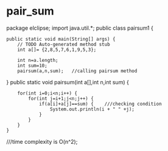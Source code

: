 # pair_sum
package elclipse;
import java.util.*;
public class pairsum1 {

	public static void main(String[] args) {
		// TODO Auto-generated method stub
		int a[]= {2,8,5,7,6,1,9,5,3};

		int n=a.length;
		int sum=10;
		pairsum(a,n,sum);   //calling pairsum method
		
	
}
	public static void pairsum(int a[],int n,int sum) {
		
		for(int i=0;i<n;i++) {
			for(int j=i+1;j<n;j++) {
				if(a[i]+a[j]==sum) {    ///checking condition
					System.out.println(i + " " +j);
				}
			}
		}
	}
  
  
 ///time complexity is O(n^2);
